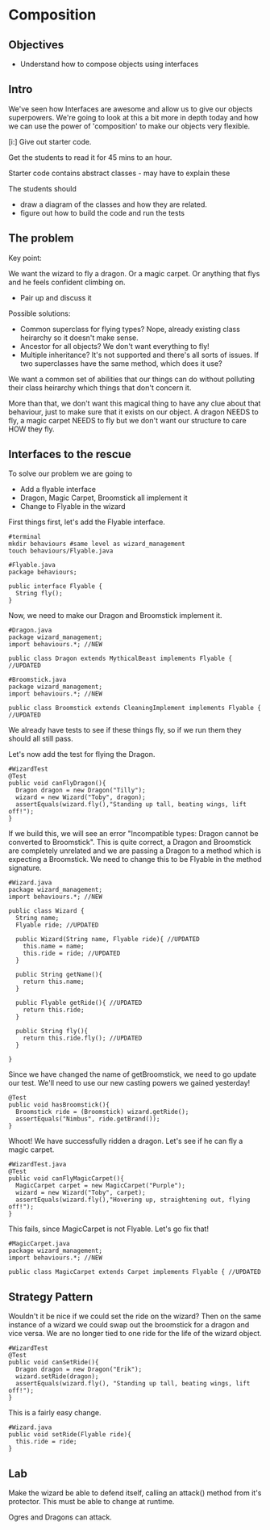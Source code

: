# Composition

## Objectives

- Understand how to compose objects using interfaces

## Intro

We've seen how Interfaces are awesome and allow us to give our objects superpowers. We're going to look at this a bit more in depth today and how we can use the power of 'composition' to make our objects very flexible.

[i:] Give out starter code.

Get the students to read it for 45 mins to an hour.

Starter code contains abstract classes - may have to explain these

The students should 
- draw a diagram of the classes and how they are related.
- figure out how to build the code and run the tests

## The problem

Key point:

We want the wizard to fly a dragon. Or a magic carpet. Or anything that flys and he feels confident climbing on.

- Pair up and discuss it

Possible solutions:
- Common superclass for flying types? Nope, already existing class heirarchy so it doesn't make sense.
- Ancestor for all objects? We don't want everything to fly!
- Multiple inheritance? It's not supported and there's all sorts of issues. If two superclasses have the same method, which does it use?

We want a common set of abilities that our things can do without polluting their class heirarchy which things that don't concern it.

More than that, we don't want this magical thing to have any clue about that behaviour, just to make sure that it exists on our object. A dragon NEEDS to fly, a magic carpet NEEDS to fly but we don't want our structure to care HOW they fly.

## Interfaces to the rescue

To solve our problem we are going to

- Add a flyable interface
- Dragon, Magic Carpet, Broomstick all implement it
- Change to Flyable in the wizard

First things first, let's add the Flyable interface.

```
#terminal 
mkdir behaviours #same level as wizard_management
touch behaviours/Flyable.java

#Flyable.java
package behaviours;

public interface Flyable {
  String fly();
}
```

Now, we need to make our Dragon and Broomstick implement it.

```
#Dragon.java
package wizard_management;
import behaviours.*; //NEW

public class Dragon extends MythicalBeast implements Flyable { //UPDATED

#Broomstick.java
package wizard_management;
import behaviours.*; //NEW

public class Broomstick extends CleaningImplement implements Flyable { //UPDATED
```

We already have tests to see if these things fly, so if we run them they should all still pass.

Let's now add the test for flying the Dragon.

```
#WizardTest
@Test
public void canFlyDragon(){
  Dragon dragon = new Dragon("Tilly");
  wizard = new Wizard("Toby", dragon);
  assertEquals(wizard.fly(),"Standing up tall, beating wings, lift off!");
}
```

If we build this, we will see an error "Incompatible types: Dragon cannot be converted to Broomstick". This is quite correct, a Dragon and Broomstick are completely unrelated and we are passing a Dragon to a method which is expecting a Broomstick. We need to change this to be Flyable in the method signature.

```
#Wizard.java
package wizard_management;
import behaviours.*; //NEW

public class Wizard {
  String name;
  Flyable ride; //UPDATED

  public Wizard(String name, Flyable ride){ //UPDATED
    this.name = name;
    this.ride = ride; //UPDATED
  }

  public String getName(){
    return this.name;
  }

  public Flyable getRide(){ //UPDATED
    return this.ride;
  }

  public String fly(){
    return this.ride.fly(); //UPDATED
  }

}
```

Since we have changed the name of getBroomstick, we need to go update our test. We'll need to use our new casting powers we gained yesterday!

```
@Test
public void hasBroomstick(){
  Broomstick ride = (Broomstick) wizard.getRide();
  assertEquals("Nimbus", ride.getBrand());
}
```

Whoot! We have successfully ridden a dragon. Let's see if he can fly a magic carpet.

```
#WizardTest.java
@Test
public void canFlyMagicCarpet(){
  MagicCarpet carpet = new MagicCarpet("Purple");
  wizard = new Wizard("Toby", carpet);
  assertEquals(wizard.fly(),"Hovering up, straightening out, flying off!");
}
```

This fails, since MagicCarpet is not Flyable. Let's go fix that!

```
#MagicCarpet.java
package wizard_management;
import behaviours.*; //NEW

public class MagicCarpet extends Carpet implements Flyable { //UPDATED

```

## Strategy Pattern

Wouldn't it be nice if we could set the ride on the wizard? Then on the same instance of a wizard we could swap out the broomstick for a dragon and vice versa. We are no longer tied to one ride for the life of the wizard object.

```
#WizardTest
@Test
public void canSetRide(){
  Dragon dragon = new Dragon("Erik");
  wizard.setRide(dragon);
  assertEquals(wizard.fly(), "Standing up tall, beating wings, lift off!");
}
```

This is a fairly easy change.

```
#Wizard.java
public void setRide(Flyable ride){
  this.ride = ride;
}
```

## Lab

Make the wizard be able to defend itself, calling an attack() method from it's protector. This must be able to change at runtime.

Ogres and Dragons can attack.